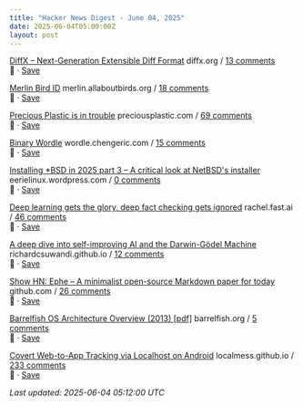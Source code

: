 ```yaml
---
title: "Hacker News Digest · June 04, 2025"
date: 2025-06-04T05:00:00Z
layout: post
---
```


[DiffX – Next-Generation Extensible Diff Format](https://diffx.org/)  diffx.org / [13 comments](https://news.ycombinator.com/item?id=44176737)  
🔗 · [Save](https://bookmark.syazarilasyraf.com/bookmarks/new?url=https%3A%2F%2Fdiffx.org%2F&title=DiffX%20%E2%80%93%20Next-Generation%20Extensible%20Diff%20Format)

[Merlin Bird ID](https://merlin.allaboutbirds.org/)  merlin.allaboutbirds.org / [18 comments](https://news.ycombinator.com/item?id=44176829)  
🔗 · [Save](https://bookmark.syazarilasyraf.com/bookmarks/new?url=https%3A%2F%2Fmerlin.allaboutbirds.org%2F&title=Merlin%20Bird%20ID)

[Precious Plastic is in trouble](https://www.preciousplastic.com//news/problems-in-precious-plastic)  preciousplastic.com / [69 comments](https://news.ycombinator.com/item?id=44175773)  
🔗 · [Save](https://bookmark.syazarilasyraf.com/bookmarks/new?url=https%3A%2F%2Fwww.preciousplastic.com%2F%2Fnews%2Fproblems-in-precious-plastic&title=Precious%20Plastic%20is%20in%20trouble)

[Binary Wordle](https://wordle.chengeric.com/)  wordle.chengeric.com / [15 comments](https://news.ycombinator.com/item?id=44176825)  
🔗 · [Save](https://bookmark.syazarilasyraf.com/bookmarks/new?url=https%3A%2F%2Fwordle.chengeric.com%2F&title=Binary%20Wordle)

[Installing *BSD in 2025 part 3 – A critical look at NetBSD's installer](https://eerielinux.wordpress.com/2025/05/31/installing-bsd-in-2025-part-3-a-critical-look-at-netbsds-installer/)  eerielinux.wordpress.com / [0 comments](https://news.ycombinator.com/item?id=44176919)  
🔗 · [Save](https://bookmark.syazarilasyraf.com/bookmarks/new?url=https%3A%2F%2Feerielinux.wordpress.com%2F2025%2F05%2F31%2Finstalling-bsd-in-2025-part-3-a-critical-look-at-netbsds-installer%2F&title=Installing%20%2ABSD%20in%202025%20part%203%20%E2%80%93%20A%20critical%20look%20at%20NetBSD%27s%20installer)

[Deep learning gets the glory, deep fact checking gets ignored](https://rachel.fast.ai/posts/2025-06-04-enzyme-ml-fails/index.html)  rachel.fast.ai / [46 comments](https://news.ycombinator.com/item?id=44174965)  
🔗 · [Save](https://bookmark.syazarilasyraf.com/bookmarks/new?url=https%3A%2F%2Frachel.fast.ai%2Fposts%2F2025-06-04-enzyme-ml-fails%2Findex.html&title=Deep%20learning%20gets%20the%20glory%2C%20deep%20fact%20checking%20gets%20ignored)

[A deep dive into self-improving AI and the Darwin-Gödel Machine](https://richardcsuwandi.github.io/blog/2025/dgm/)  richardcsuwandi.github.io / [12 comments](https://news.ycombinator.com/item?id=44174856)  
🔗 · [Save](https://bookmark.syazarilasyraf.com/bookmarks/new?url=https%3A%2F%2Frichardcsuwandi.github.io%2Fblog%2F2025%2Fdgm%2F&title=A%20deep%20dive%20into%20self-improving%20AI%20and%20the%20Darwin-G%C3%B6del%20Machine)

[Show HN: Ephe – A minimalist open-source Markdown paper for today](https://github.com/unvalley/ephe)  github.com / [26 comments](https://news.ycombinator.com/item?id=44175557)  
🔗 · [Save](https://bookmark.syazarilasyraf.com/bookmarks/new?url=https%3A%2F%2Fgithub.com%2Funvalley%2Fephe&title=Show%20HN%3A%20Ephe%20%E2%80%93%20A%20minimalist%20open-source%20Markdown%20paper%20for%20today)

[Barrelfish OS Architecture Overview (2013) [pdf]](https://barrelfish.org/publications/TN-000-Overview.pdf)  barrelfish.org / [5 comments](https://news.ycombinator.com/item?id=44176636)  
🔗 · [Save](https://bookmark.syazarilasyraf.com/bookmarks/new?url=https%3A%2F%2Fbarrelfish.org%2Fpublications%2FTN-000-Overview.pdf&title=Barrelfish%20OS%20Architecture%20Overview%20%282013%29%20%5Bpdf%5D)

[Covert Web-to-App Tracking via Localhost on Android](https://localmess.github.io/)  localmess.github.io / [233 comments](https://news.ycombinator.com/item?id=44169115)  
🔗 · [Save](https://bookmark.syazarilasyraf.com/bookmarks/new?url=https%3A%2F%2Flocalmess.github.io%2F&title=Covert%20Web-to-App%20Tracking%20via%20Localhost%20on%20Android)


_Last updated: 2025-06-04 05:12:00 UTC_
